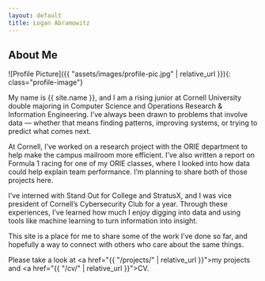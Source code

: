 ```yaml
---
layout: default
title: Logan Abramowitz
---
```


## About Me


![Profile Picture]({{ "assets/images/profile-pic.jpg" | relative_url }}){: class="profile-image"}

 
My name is {{ site.name }}, and I am a rising junior at Cornell University double majoring in Computer Science and Operations Research & Information Engineering. I’ve always been drawn to problems that involve data — whether that means finding patterns, improving systems, or trying to predict what comes next.

At Cornell, I’ve worked on a research project with the ORIE department to help make the campus mailroom more efficient. I’ve also written a report on Formula 1 racing for one of my ORIE classes, where I looked into how data could help explain team performance. I’m planning to share both of those projects here.

I’ve interned with Stand Out for College and StratusX, and I was vice president of Cornell’s Cybersecurity Club for a year. Through these experiences, I’ve learned how much I enjoy digging into data and using tools like machine learning to turn information into insight.

This site is a place for me to share some of the work I’ve done so far, and hopefully a way to connect with others who care about the same things.

Please take a look at <a href="{{ "/projects/" | relative_url }}">my projects</a> and <a href="{{ "/cv/" | relative_url }}">CV</a>.
